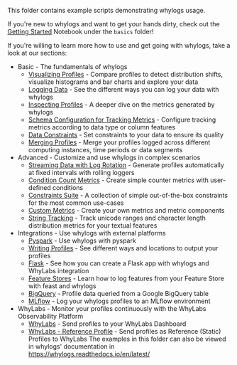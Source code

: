 This folder contains example scripts demonstrating whylogs usage.

If you're new to whylogs and want to get your hands dirty, check out the [Getting Started](./basic/Getting_Started.ipynb) Notebook under the `basics` folder!

If you're willing to learn more how to use and get going with whylogs, take a look at our sections:

- Basic - The fundamentals of whylogs
    - [Visualizing Profiles](./basic/Notebook_Profile_Visualizer.ipynb) - Compare profiles to detect distribution shifts, visualize histograms and bar charts and explore your data
    - [Logging Data](./basic/Logging_Different_Data.ipynb) - See the different ways you can log your data with whylogs
    - [Inspecting Profiles](./basic/Inspecting_Profiles.ipynb) - A deeper dive on the metrics generated by whylogs
    - [Schema Configuration for Tracking Metrics](./basic/Schema_Configuration.ipynb) - Configure tracking metrics according to data type or column features
    - [Data Constraints](./basic/Metric_Constraints.ipynb) - Set constraints to your data to ensure its quality
    - [Merging Profiles](./basic/Merging_Profiles.ipynb) - Merge your profiles logged across different computing instances, time periods or data segments
- Advanced - Customize and use whylogs in complex scenarios
    - [Streaming Data with Log Rotation](./advanced/Log_Rotation_for_Streaming_Data/Streaming_Data_with_Log_Rotation.ipynb) - Generate profiles automatically at fixed intervals with rolling loggers
    - [Condition Count Metrics](./advanced/Condition_Count_Metrics.ipynb) - Create simple counter metrics with user-defined conditions
    - [Constraints Suite](./advanced/Constraints_Suite.ipynb) - A collection of simple out-of-the-box constraints for the most common use-cases
    - [Custom Metrics](./advanced/Custom_Metrics.ipynb) - Create your own metrics and metric components
    - [String Tracking](./advanced/String_Tracking.ipynb) - Track unicode ranges and character length distribution metrics for your textual features
- Integrations - Use whylogs with external platforms
    - [Pyspark](./integrations/Pyspark_Profiling.ipynb) - Use whylogs with pyspark
    - [Writing Profiles](./integrations/writers/Writing_Profiles.ipynb) - See different ways and locations to output your profiles
    - [Flask](./integrations/flask_streaming/flask_with_whylogs.ipynb) - See how you can create a Flask app with whylogs and WhyLabs integration
    - [Feature Stores](./integrations/Feature_Stores_and_whylogs.ipynb) - Learn how to log features from your Feature Store with feast and whylogs
    - [BigQuery](./integrations/BigQuery_Example.ipynb) - Profile data queried from a Google BigQuery table
    - [MLflow](./integrations/Mlflow_Logging.ipynb) - Log your whylogs profiles to an MLflow environment
- WhyLabs - Monitor your profiles continuously with the WhyLabs Observability Platform
    - [WhyLabs](./integrations/writers/Writing_to_WhyLabs.ipynb) - Send profiles to your WhyLabs Dashboard
    - [WhyLabs - Reference Profile](./integrations/writers/Writing_Reference_Profiles_to_WhyLabs.ipynb) - Send profiles as Reference (Static) Profiles to WhyLabs
The examples in this folder can also be viewed in whylogs' documentation in https://whylogs.readthedocs.io/en/latest/
